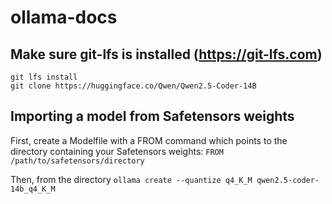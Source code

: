 # ollama-docs

## Make sure git-lfs is installed (https://git-lfs.com)
```
git lfs install
git clone https://huggingface.co/Qwen/Qwen2.5-Coder-14B
```
## Importing a model from Safetensors weights
First, create a Modelfile with a FROM command which points to the directory containing your Safetensors weights:
`FROM /path/to/safetensors/directory`

Then, from the directory
`ollama create --quantize q4_K_M qwen2.5-coder-14b_q4_K_M`
